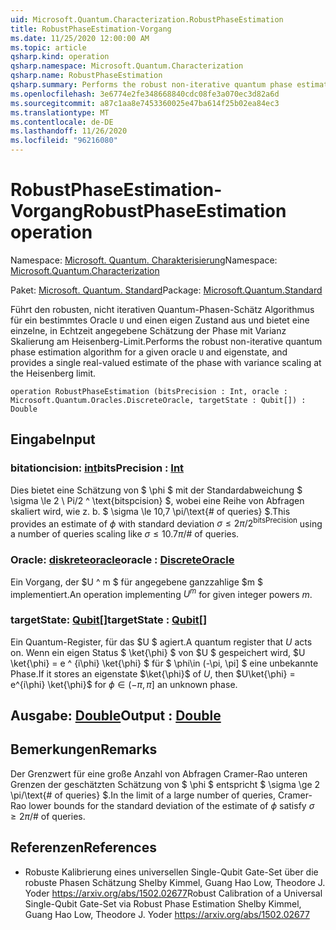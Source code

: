 ```yaml
---
uid: Microsoft.Quantum.Characterization.RobustPhaseEstimation
title: RobustPhaseEstimation-Vorgang
ms.date: 11/25/2020 12:00:00 AM
ms.topic: article
qsharp.kind: operation
qsharp.namespace: Microsoft.Quantum.Characterization
qsharp.name: RobustPhaseEstimation
qsharp.summary: Performs the robust non-iterative quantum phase estimation algorithm for a given oracle `U` and eigenstate, and provides a single real-valued estimate of the phase with variance scaling at the Heisenberg limit.
ms.openlocfilehash: 3e6774e2fe348668840cdc08fe3a070ec3d82a6d
ms.sourcegitcommit: a87c1aa8e7453360025e47ba614f25b02ea84ec3
ms.translationtype: MT
ms.contentlocale: de-DE
ms.lasthandoff: 11/26/2020
ms.locfileid: "96216080"
---
```

# <a name="robustphaseestimation-operation"></a><span data-ttu-id="b7bbe-102">RobustPhaseEstimation-Vorgang</span><span class="sxs-lookup"><span data-stu-id="b7bbe-102">RobustPhaseEstimation operation</span></span>

<span data-ttu-id="b7bbe-103">Namespace: [Microsoft. Quantum. Charakterisierung](xref:Microsoft.Quantum.Characterization)</span><span class="sxs-lookup"><span data-stu-id="b7bbe-103">Namespace: [Microsoft.Quantum.Characterization](xref:Microsoft.Quantum.Characterization)</span></span>

<span data-ttu-id="b7bbe-104">Paket: [Microsoft. Quantum. Standard](https://nuget.org/packages/Microsoft.Quantum.Standard)</span><span class="sxs-lookup"><span data-stu-id="b7bbe-104">Package: [Microsoft.Quantum.Standard](https://nuget.org/packages/Microsoft.Quantum.Standard)</span></span>


<span data-ttu-id="b7bbe-105">Führt den robusten, nicht iterativen Quantum-Phasen-Schätz Algorithmus für ein bestimmtes Oracle `U` und einen eigen Zustand aus und bietet eine einzelne, in Echtzeit angegebene Schätzung der Phase mit Varianz Skalierung am Heisenberg-Limit.</span><span class="sxs-lookup"><span data-stu-id="b7bbe-105">Performs the robust non-iterative quantum phase estimation algorithm for a given oracle `U` and eigenstate, and provides a single real-valued estimate of the phase with variance scaling at the Heisenberg limit.</span></span>

```qsharp
operation RobustPhaseEstimation (bitsPrecision : Int, oracle : Microsoft.Quantum.Oracles.DiscreteOracle, targetState : Qubit[]) : Double
```


## <a name="input"></a><span data-ttu-id="b7bbe-106">Eingabe</span><span class="sxs-lookup"><span data-stu-id="b7bbe-106">Input</span></span>

### <a name="bitsprecision--int"></a><span data-ttu-id="b7bbe-107">bitationcision: [int](xref:microsoft.quantum.lang-ref.int)</span><span class="sxs-lookup"><span data-stu-id="b7bbe-107">bitsPrecision : [Int](xref:microsoft.quantum.lang-ref.int)</span></span>

<span data-ttu-id="b7bbe-108">Dies bietet eine Schätzung von $ \phi $ mit der Standardabweichung $ \sigma \le 2 \ Pi/2 ^ \text{bitspcision} $, wobei eine Reihe von Abfragen skaliert wird, wie z. b. $ \sigma \le 10,7 \pi/\text{# of queries} $.</span><span class="sxs-lookup"><span data-stu-id="b7bbe-108">This provides an estimate of $\phi$ with standard deviation $\sigma \le 2\pi / 2^\text{bitsPrecision}$ using a number of queries scaling like $\sigma \le 10.7 \pi / \text{# of queries}$.</span></span>


### <a name="oracle--discreteoracle"></a><span data-ttu-id="b7bbe-109">Oracle: [diskreteoracle](xref:Microsoft.Quantum.Oracles.DiscreteOracle)</span><span class="sxs-lookup"><span data-stu-id="b7bbe-109">oracle : [DiscreteOracle](xref:Microsoft.Quantum.Oracles.DiscreteOracle)</span></span>

<span data-ttu-id="b7bbe-110">Ein Vorgang, der $U ^ m $ für angegebene ganzzahlige $m $ implementiert.</span><span class="sxs-lookup"><span data-stu-id="b7bbe-110">An operation implementing $U^m$ for given integer powers $m$.</span></span>


### <a name="targetstate--qubit"></a><span data-ttu-id="b7bbe-111">targetState: [Qubit](xref:microsoft.quantum.lang-ref.qubit)[]</span><span class="sxs-lookup"><span data-stu-id="b7bbe-111">targetState : [Qubit](xref:microsoft.quantum.lang-ref.qubit)[]</span></span>

<span data-ttu-id="b7bbe-112">Ein Quantum-Register, für das $U $ agiert.</span><span class="sxs-lookup"><span data-stu-id="b7bbe-112">A quantum register that $U$ acts on.</span></span> <span data-ttu-id="b7bbe-113">Wenn ein eigen Status $ \ket{\phi} $ von $U $ gespeichert wird, $U \ket{\phi} = e ^ {i\phi} \ket{\phi} $ für $ \phi\in (-\pi, \pi] $ eine unbekannte Phase.</span><span class="sxs-lookup"><span data-stu-id="b7bbe-113">If it stores an eigenstate $\ket{\phi}$ of $U$, then $U\ket{\phi} = e^{i\phi} \ket{\phi}$ for $\phi\in(-\pi,\pi]$ an unknown phase.</span></span>



## <a name="output--double"></a><span data-ttu-id="b7bbe-114">Ausgabe: [Double](xref:microsoft.quantum.lang-ref.double)</span><span class="sxs-lookup"><span data-stu-id="b7bbe-114">Output : [Double](xref:microsoft.quantum.lang-ref.double)</span></span>



## <a name="remarks"></a><span data-ttu-id="b7bbe-115">Bemerkungen</span><span class="sxs-lookup"><span data-stu-id="b7bbe-115">Remarks</span></span>

<span data-ttu-id="b7bbe-116">Der Grenzwert für eine große Anzahl von Abfragen Cramer-Rao unteren Grenzen der geschätzten Schätzung von $ \phi $ entspricht $ \sigma \ge 2 \pi/\text{# of queries} $.</span><span class="sxs-lookup"><span data-stu-id="b7bbe-116">In the limit of a large number of queries, Cramer-Rao lower bounds for the standard deviation of the estimate of $\phi$ satisfy $\sigma \ge 2 \pi / \text{# of queries}$.</span></span>

## <a name="references"></a><span data-ttu-id="b7bbe-117">Referenzen</span><span class="sxs-lookup"><span data-stu-id="b7bbe-117">References</span></span>

- <span data-ttu-id="b7bbe-118">Robuste Kalibrierung eines universellen Single-Qubit Gate-Set über die robuste Phasen Schätzung Shelby Kimmel, Guang Hao Low, Theodore J. Yoder https://arxiv.org/abs/1502.02677</span><span class="sxs-lookup"><span data-stu-id="b7bbe-118">Robust Calibration of a Universal Single-Qubit Gate-Set via Robust Phase Estimation Shelby Kimmel, Guang Hao Low, Theodore J. Yoder https://arxiv.org/abs/1502.02677</span></span>